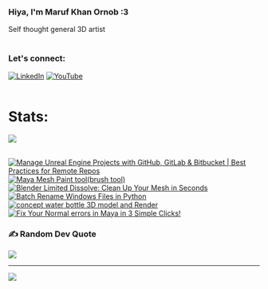   ### Hiya, I'm Maruf Khan Ornob :3
  Self thought general 3D artist<br><br>

### Let's connect:
[![LinkedIn](https://img.shields.io/badge/LinkedIn-%230077B5.svg?logo=linkedin&logoColor=white)](https://linkedin.com/in/ornobmk) [![YouTube](https://img.shields.io/badge/YouTube-%23FF0000.svg?logo=YouTube&logoColor=white)](https://youtube.com/@buggybug1) <br><br>

<!--- # Daily Tools:
![Blender](https://img.shields.io/badge/blender-%23F5792A.svg?style=for-the-badge&logo=blender&logoColor=white) 
![Python](https://img.shields.io/badge/python-3670A0?style=for-the-badge&logo=python&logoColor=ffdd54)
![Unreal Engine](https://img.shields.io/badge/unrealengine-%23313131.svg?style=for-the-badge&logo=unrealengine&logoColor=white)
![C++](https://img.shields.io/badge/c++-%2300599C.svg?style=for-the-badge&logo=c%2B%2B&logoColor=white)
![Figma](https://img.shields.io/badge/figma-%23F24E1E.svg?style=for-the-badge&logo=figma&logoColor=white)
![Canva](https://img.shields.io/badge/Canva-%2300C4CC.svg?style=for-the-badge&logo=Canva&logoColor=white) 
![Adobe Photoshop](https://img.shields.io/badge/adobe%20photoshop-%2331A8FF.svg?style=for-the-badge&logo=adobe%20photoshop&logoColor=white)
![Adobe Premiere Pro](https://img.shields.io/badge/Adobe%20Premiere%20Pro-9999FF.svg?style=for-the-badge&logo=Adobe%20Premiere%20Pro&logoColor=white) -->

# Stats:
![](https://github-readme-stats.vercel.app/api/top-langs/?username=marufx86&theme=calm_pink&hide_border=true&include_all_commits=false&count_private=false&layout=compact)<br><br>

<!-- BEGIN YOUTUBE-CARDS -->
[![Manage Unreal Engine Projects with GitHub, GitLab & Bitbucket | Best Practices for Remote Repos](https://ytcards.demolab.com/?id=z7mg_efFsEo&title=Manage+Unreal+Engine+Projects+with+GitHub%2C+GitLab+%26+Bitbucket+%7C+Best+Practices+for+Remote+Repos&lang=en&timestamp=1725873448&background_color=%230d1117&title_color=%23ffffff&stats_color=%23dedede&max_title_lines=1&width=250&border_radius=5 "Manage Unreal Engine Projects with GitHub, GitLab & Bitbucket | Best Practices for Remote Repos")](https://www.youtube.com/watch?v=z7mg_efFsEo)
[![Maya Mesh Paint tool(brush tool)](https://ytcards.demolab.com/?id=zufzxmpyFLw&title=Maya+Mesh+Paint+tool%28brush+tool%29&lang=en&timestamp=1725347050&background_color=%230d1117&title_color=%23ffffff&stats_color=%23dedede&max_title_lines=1&width=250&border_radius=5 "Maya Mesh Paint tool(brush tool)")](https://www.youtube.com/watch?v=zufzxmpyFLw)
[![Blender Limited Dissolve: Clean Up Your Mesh in Seconds](https://ytcards.demolab.com/?id=EK9f0HrfnM4&title=Blender+Limited+Dissolve%3A+Clean+Up+Your+Mesh+in+Seconds&lang=en&timestamp=1724684199&background_color=%230d1117&title_color=%23ffffff&stats_color=%23dedede&max_title_lines=1&width=250&border_radius=5 "Blender Limited Dissolve: Clean Up Your Mesh in Seconds")](https://www.youtube.com/watch?v=EK9f0HrfnM4)
[![Batch Rename Windows Files in Python](https://ytcards.demolab.com/?id=ChUyAg-V05w&title=Batch+Rename+Windows+Files+in+Python&lang=en&timestamp=1723989393&background_color=%230d1117&title_color=%23ffffff&stats_color=%23dedede&max_title_lines=1&width=250&border_radius=5 "Batch Rename Windows Files in Python")](https://www.youtube.com/watch?v=ChUyAg-V05w)
[![concept water bottle 3D model and Render](https://ytcards.demolab.com/?id=YBwmx0hoh7w&title=concept+water+bottle+3D+model+and+Render&lang=en&timestamp=1722427644&background_color=%230d1117&title_color=%23ffffff&stats_color=%23dedede&max_title_lines=1&width=250&border_radius=5 "concept water bottle 3D model and Render")](https://www.youtube.com/watch?v=YBwmx0hoh7w)
[![Fix Your Normal errors in Maya in 3 Simple Clicks!](https://ytcards.demolab.com/?id=HijE37SOSxA&title=Fix+Your+Normal+errors+in+Maya+in+3+Simple+Clicks%21&lang=en&timestamp=1722075171&background_color=%230d1117&title_color=%23ffffff&stats_color=%23dedede&max_title_lines=1&width=250&border_radius=5 "Fix Your Normal errors in Maya in 3 Simple Clicks!")](https://www.youtube.com/watch?v=HijE37SOSxA)
<!-- END YOUTUBE-CARDS -->

### ✍️ Random Dev Quote
![](https://quotes-github-readme.vercel.app/api?type=horizontal&theme=tokyonight)

---
[![](https://visitcount.itsvg.in/api?id=marufx86&icon=1&color=0)](https://visitcount.itsvg.in)

<!-- Proudly created with GPRM ( https://gprm.itsvg.in ) -->
